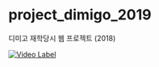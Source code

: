 # project_dimigo_2019
디미고 재학당시 웹 프로젝트 (2018)


[![Video Label](http://img.youtube.com/vi/qhhhR8DrmBk/0.jpg)](https://youtu.be/qhhhR8DrmBk)

